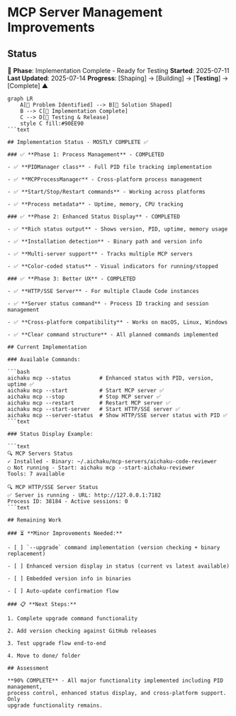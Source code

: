 # MCP Server Management Improvements

## Status

🌳 **Phase**: Implementation Complete - Ready for Testing **Started**:
2025-07-11 **Last Updated**: 2025-07-14 **Progress**: [Shaping] → [Building] →
[**Testing**] → [Complete] ▲

````mermaid
graph LR
    A[🌱 Problem Identified] --> B[🌿 Solution Shaped]
    B --> C[🌳 Implementation Complete]
    C --> D[🍃 Testing & Release]
    style C fill:#90EE90
```text

## Implementation Status - MOSTLY COMPLETE ✅

### ✅ **Phase 1: Process Management** - COMPLETED

- ✅ **PIDManager class** - Full PID file tracking implementation

- ✅ **MCPProcessManager** - Cross-platform process management

- ✅ **Start/Stop/Restart commands** - Working across platforms

- ✅ **Process metadata** - Uptime, memory, CPU tracking

### ✅ **Phase 2: Enhanced Status Display** - COMPLETED

- ✅ **Rich status output** - Shows version, PID, uptime, memory usage

- ✅ **Installation detection** - Binary path and version info

- ✅ **Multi-server support** - Tracks multiple MCP servers

- ✅ **Color-coded status** - Visual indicators for running/stopped

### ✅ **Phase 3: Better UX** - COMPLETED

- ✅ **HTTP/SSE Server** - For multiple Claude Code instances

- ✅ **Server status command** - Process ID tracking and session management

- ✅ **Cross-platform compatibility** - Works on macOS, Linux, Windows

- ✅ **Clear command structure** - All planned commands implemented

## Current Implementation

### Available Commands:

```bash
aichaku mcp --status         # Enhanced status with PID, version, uptime ✅
aichaku mcp --start          # Start MCP server ✅
aichaku mcp --stop           # Stop MCP server ✅
aichaku mcp --restart        # Restart MCP server ✅
aichaku mcp --start-server   # Start HTTP/SSE server ✅
aichaku mcp --server-status  # Show HTTP/SSE server status with PID ✅
```text

### Status Display Example:

```text
🔍 MCP Servers Status
✓ Installed - Binary: ~/.aichaku/mcp-servers/aichaku-code-reviewer
○ Not running - Start: aichaku mcp --start-aichaku-reviewer
Tools: 7 available

🔍 MCP HTTP/SSE Server Status
✅ Server is running - URL: http://127.0.0.1:7182
Process ID: 38184 - Active sessions: 0
```text

## Remaining Work

### ⏳ **Minor Improvements Needed:**

- [ ] `--upgrade` command implementation (version checking + binary replacement)

- [ ] Enhanced version display in status (current vs latest available)

- [ ] Embedded version info in binaries

- [ ] Auto-update confirmation flow

### 📋 **Next Steps:**

1. Complete upgrade command functionality

2. Add version checking against GitHub releases

3. Test upgrade flow end-to-end

4. Move to done/ folder

## Assessment

**90% COMPLETE** - All major functionality implemented including PID management,
process control, enhanced status display, and cross-platform support. Only
upgrade functionality remains.
````
